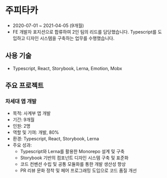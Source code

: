 # 주피타카

- 2020-07-01 ~ 2021-04-05 (9개월)
- FE 개발자 포지션으로 합류하여 2인 팀의 리드를 담당했습니다. Typescript를 도입하고 디자인 시스템을 구축하는 업무를 수행했습니다.

## 사용 기술
- Typescript, React, Storybook, Lerna, Emotion, Mobx

## 주요 프로젝트

### 차세대 앱 개발
- 목적: 사계부 앱 개발
- 기간: 9개월
- 인원: 2명
- 역할 및 기여: 개발, 80%
- 환경: Typescript, React, Storybook, Lerna
- 주요 성과:
  - Typescript와 Lerna를 활용한 Monorepo 설계 및 구축
  - Storybook 기반의 컴포넌트 디자인 시스템 구축 및 표준화
  - 코드 컨벤션 수립 및 공통 모듈화를 통한 개발 생산성 향상
  - PR 리뷰 문화 정착 및 페어 프로그래밍 도입으로 코드 품질 개선